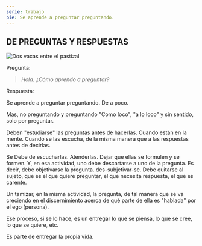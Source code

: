 ```yaml
---
serie: trabajo
pie: Se aprende a preguntar preguntando.
---
```


## DE PREGUNTAS Y RESPUESTAS

![Dos vacas entre el pastizal](/foto/P1530620.webp)

Pregunta:

> _Hola. ¿Cómo aprendo a preguntar?_

Respuesta:

Se aprende a preguntar preguntando.
De a poco.

Mas, no preguntando y preguntando "Como loco", "a lo loco" y sin sentido, solo por preguntar.

Deben "estudiarse" las preguntas antes de hacerlas. Cuando están en la mente. Cuando se las escucha, de la misma manera que a las respuestas antes de decirlas.

Se Debe de escucharlas. Atenderlas. Dejar que ellas se formulen y se formen. Y, en esa actividad, uno debe descartarse a uno de la pregunta. Es decir, debe objetivarse la pregunta. des-subjetivar-se. Debe quitarse al sujeto, que es el que quiere preguntar, el que necesita respuesta, el que es carente.

Un tamizar, en la misma actividad, la pregunta, de tal manera que se va creciendo en el discernimiento acerca de qué parte de ella es "hablada" por el ego (persona).

Ese proceso, si se lo hace, es un entregar lo que se piensa, lo que se cree, lo que se quiere, etc.

Es parte de entregar la propia vida.
